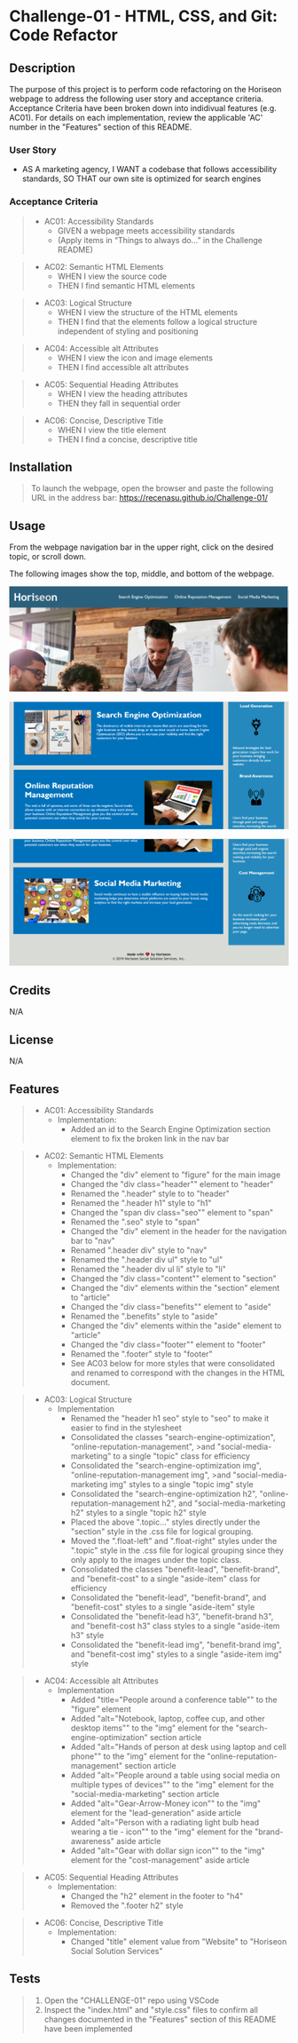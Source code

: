 # Challenge-01 - HTML, CSS, and Git: Code Refactor

## Description
The purpose of this project is to perform code refactoring on the Horiseon webpage to address the following user story and acceptance criteria. Acceptance Criteria have been broken down into indidivual features (e.g. AC01). For details on each implementation, review the applicable 'AC' number in the "Features" section of this README.

### User Story

* AS A marketing agency,
I WANT a codebase that follows accessibility standards,
SO THAT our own site is optimized for search engines

### Acceptance Criteria

> * AC01: Accessibility Standards
>    - GIVEN a webpage meets accessibility standards
>    - (Apply items in “Things to always do…” in the Challenge README)

>* AC02: Semantic HTML Elements
>    -	WHEN I view the source code
>    -	THEN I find semantic HTML elements

>* AC03: Logical Structure
>    -	WHEN I view the structure of the HTML elements
>    -	THEN I find that the elements follow a logical structure independent of styling and positioning

>* AC04: Accessible alt Attributes
>    -	WHEN I view the icon and image elements
>    -	THEN I find accessible alt attributes

>* AC05: Sequential Heading Attributes
>    -	WHEN I view the heading attributes
>    -	THEN they fall in sequential order

>* AC06: Concise, Descriptive Title
>    -	WHEN I view the title element
>    -	THEN I find a concise, descriptive title


## Installation

> To launch the webpage, open the browser and paste the following URL in the address bar: https://recenasu.github.io/Challenge-01/

## Usage

From the webpage navigation bar in the upper right, click on the desired topic, or scroll down.

The following images show the top, middle, and bottom of the webpage.

![Header and Navigation bar](assets/images/header-navbar.png)


![Middle of page](assets/images/middle-of-page.png)


![Bottom of page](assets/images/bottom-of-page.png)

## Credits

N/A

## License

N/A


## Features

> * AC01: Accessibility Standards
>   -   Implementation:
>       -   Added an id to the Search Engine Optimization section element to fix the broken link in the nav bar


>* AC02: Semantic HTML Elements
>   -   Implementation:
>        -   Changed the "div" element to "figure" for the main image
>        -   Changed the "div class="header"" element to "header"
>        -   Renamed the ".header" style to to "header"
>        -   Renamed the ".header h1" style to "h1"
>        -   Changed the "span div class="seo"" element to "span"
>        -   Renamed the ".seo" style to "span"
>        -   Changed the "div" element in the header for the navigation bar to "nav"
>        -   Renamed ".header div" style to "nav"
>        -   Renamed the ".header div ul" style to "ul"
>        -   Renamed the ".header div ul li" style to "li"
>        -   Changed the "div class="content"" element to "section"
>        -   Changed the "div" elements within the "section" element to "article"
>        -   Changed the "div class="benefits"" element to "aside"
>        -   Renamed the ".benefits" style to "aside"
>        -   Changed the "div" elements within the "aside" element to "article"
>        -   Changed the "div class="footer"" element to "footer"
>        -   Renamed the ".footer" style to "footer"
>        -   See AC03 below for more styles that were consolidated and renamed to correspond with the changes in the HTML document.

>* AC03: Logical Structure
>   -   Implementation
>       -   Renamed the "header h1 seo" style to "seo" to make it easier to find in the stylesheet
>       -   Consolidated the classes "search-engine-optimization", "online-reputation-management", >and "social-media-marketing" to a single "topic" class for efficiency
>       -   Consolidated the "search-engine-optimization img", "online-reputation-management img", >and "social-media-marketing img" styles to a single "topic img" style
>       -   Consolidated the "search-engine-optimization h2", "online-reputation-management h2", and "social-media-marketing h2" styles to a single "topic h2" style
>       -   Placed the above ".topic..." styles directly under the "section" style in the .css file for logical grouping. 
>       -   Moved the ".float-left" and ".float-right" styles under the ".topic" style in the .css file for logical grouping since they only apply to the images under the topic class.
>       -   Consolidated the classes "benefit-lead", "benefit-brand", and "benefit-cost" to a single "aside-item" class for efficiency
>       -   Consolidated the "benefit-lead", "benefit-brand", and "benefit-cost" styles to a single "aside-item" style
>       -   Consolidated the "benefit-lead h3", "benefit-brand h3", and "benefit-cost h3" class styles to a single "aside-item h3" style
>       -   Consolidated the "benefit-lead img", "benefit-brand img", and "benefit-cost img" styles to a single "aside-item img" style

>* AC04: Accessible alt Attributes
>   -   Implementation
>       -   Added "title="People around a conference table"" to the "figure" element
>       -   Added "alt="Notebook, laptop, coffee cup, and other desktop items"" to the "img" element for the "search-engine-optimization" section article
>       -   Added "alt="Hands of person at desk using laptop and cell phone"" to the "img" element for the "online-reputation-management" section article
>       -   Added "alt="People around a table using social media on multiple types of devices"" to the "img" element for the "social-media-marketing" section article
>       -   Added "alt="Gear-Arrow-Money icon"" to the "img" element for the "lead-generation" aside article
>       -   Added "alt="Person with a radiating light bulb head wearing a tie - icon"" to the "img" element for the "brand-awareness" aside article
>       -   Added "alt="Gear with dollar sign icon"" to the "img" element for the "cost-management" aside article

>* AC05: Sequential Heading Attributes
>   -   Implementation:
>       -   Changed the "h2" element in the footer to "h4"
>       -   Removed the ".footer h2" style

>* AC06: Concise, Descriptive Title
>    -   Implementation:
>        -   Changed "title" element value from "Website" to "Horiseon Social Solution Services" 

    

## Tests

>1. Open the "CHALLENGE-01" repo using VSCode
>2. Inspect the "index.html" and "style.css" files to confirm all changes documented in the "Features" section of this README have been implemented
